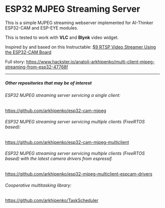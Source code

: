 # ESP32 MJPEG Streaming Server

This is a simple MJPEG streaming webserver implemented for AI-Thinker ESP32-CAM and ESP-EYE modules. 

This is tested to work with **VLC** and **Blynk** video widget. 



Inspired by and based on this Instructable: [$9 RTSP Video Streamer Using the ESP32-CAM Board](https://www.instructables.com/id/9-RTSP-Video-Streamer-Using-the-ESP32-CAM-Board/)

Full story: https://www.hackster.io/anatoli-arkhipenko/multi-client-mjpeg-streaming-from-esp32-47768f


------

##### Other repositories that may be of interest

###### ESP32 MJPEG streaming server servicing a single client:

https://github.com/arkhipenko/esp32-cam-mjpeg



###### ESP32 MJPEG streaming server servicing multiple clients (FreeRTOS based):

https://github.com/arkhipenko/esp32-cam-mjpeg-multiclient



###### ESP32 MJPEG streaming server servicing multiple clients (FreeRTOS based) with the latest camera drivers from espressif.

https://github.com/arkhipenko/esp32-mjpeg-multiclient-espcam-drivers



###### Cooperative multitasking library:

https://github.com/arkhipenko/TaskScheduler

